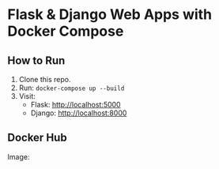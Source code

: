 # Flask & Django Web Apps with Docker Compose

## How to Run
1. Clone this repo.
2. Run: `docker-compose up --build`
3. Visit:
   - Flask: [http://localhost:5000](http://localhost:5000)
   - Django: [http://localhost:8000](http://localhost:8000)

## Docker Hub
Image: <your-dockerhub-link>
